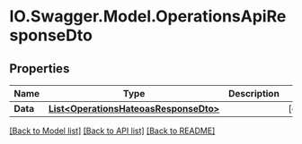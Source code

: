 # IO.Swagger.Model.OperationsApiResponseDto
## Properties

Name | Type | Description | Notes
------------ | ------------- | ------------- | -------------
**Data** | [**List&lt;OperationsHateoasResponseDto&gt;**](OperationsHateoasResponseDto.md) |  | [optional] 

[[Back to Model list]](../README.md#documentation-for-models) [[Back to API list]](../README.md#documentation-for-api-endpoints) [[Back to README]](../README.md)

